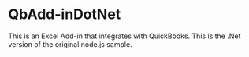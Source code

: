 # QbAdd-inDotNet

This is an Excel Add-in that integrates with QuickBooks. This is the .Net version of the original node.js sample.